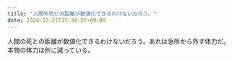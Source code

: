 ```yaml
---
title: "人間の死との距離が数値化できるわけないだろう。"
date: 2024-12-21T15:34:27+09:00
---
```

人間の死との距離が数値化できるわけないだろう。あれは急所から外す体力だ。本物の体力は別に減っている。
